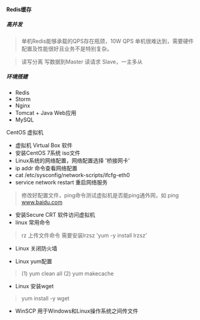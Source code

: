 #### Redis缓存

##### 高并发
> 单机Redis能够承载的QPS存在瓶颈，10W QPS 单机很难达到，需要硬件配置及性能很好且业务不是特别复杂。

> 读写分离 写数据到Master 读请求 Slave，一主多从


##### 环境搭建

- Redis
- Storm
- Nginx
- Tomcat + Java Web应用 
- MySQL

CentOS 虚拟机

- 虚拟机 Virtual Box 软件
- 安装CentOS 7系统 iso文件
- Linux系统的网络配置，网络配置选择 '桥接网卡'
- ip addr 命令查看网络配置
- cat /etc/sysconfig/network-scripts/ifcfg-eth0
- service network restart 重启网络服务
> 修改好配置文件，ping命令测试虚拟机是否能ping通外网，如 ping www.baidu.com
- 安装Secure CRT 软件访问虚拟机
- linux 常用命令
> rz 上传文件命令  需要安装lrzsz 'yum -y install lrzsz' 

- Linux 关闭防火墙

- Linux yum配置
> (1) yum clean all (2) yum makecache
- Linux 安装wget
> yum install -y wget

- WinSCP  用于Windows和Linux操作系统之间传文件